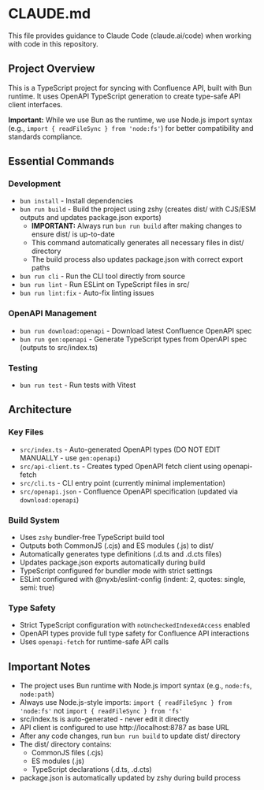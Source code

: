# CLAUDE.md

This file provides guidance to Claude Code (claude.ai/code) when working with code in this repository.

## Project Overview

This is a TypeScript project for syncing with Confluence API, built with Bun runtime. It uses OpenAPI TypeScript generation to create type-safe API client interfaces.

**Important:** While we use Bun as the runtime, we use Node.js import syntax (e.g., `import { readFileSync } from 'node:fs'`) for better compatibility and standards compliance.

## Essential Commands

### Development
- `bun install` - Install dependencies
- `bun run build` - Build the project using zshy (creates dist/ with CJS/ESM outputs and updates package.json exports)
  - **IMPORTANT:** Always run `bun run build` after making changes to ensure dist/ is up-to-date
  - This command automatically generates all necessary files in dist/ directory
  - The build process also updates package.json with correct export paths
- `bun run cli` - Run the CLI tool directly from source
- `bun run lint` - Run ESLint on TypeScript files in src/
- `bun run lint:fix` - Auto-fix linting issues

### OpenAPI Management
- `bun run download:openapi` - Download latest Confluence OpenAPI spec
- `bun run gen:openapi` - Generate TypeScript types from OpenAPI spec (outputs to src/index.ts)

### Testing
- `bun run test` - Run tests with Vitest

## Architecture

### Key Files
- `src/index.ts` - Auto-generated OpenAPI types (DO NOT EDIT MANUALLY - use `gen:openapi`)
- `src/api-client.ts` - Creates typed OpenAPI fetch client using openapi-fetch
- `src/cli.ts` - CLI entry point (currently minimal implementation)
- `src/openapi.json` - Confluence OpenAPI specification (updated via `download:openapi`)

### Build System
- Uses `zshy` bundler-free TypeScript build tool
- Outputs both CommonJS (.cjs) and ES modules (.js) to dist/
- Automatically generates type definitions (.d.ts and .d.cts files)
- Updates package.json exports automatically during build
- TypeScript configured for bundler mode with strict settings
- ESLint configured with @nyxb/eslint-config (indent: 2, quotes: single, semi: true)

### Type Safety
- Strict TypeScript configuration with `noUncheckedIndexedAccess` enabled
- OpenAPI types provide full type safety for Confluence API interactions
- Uses `openapi-fetch` for runtime-safe API calls

## Important Notes
- The project uses Bun runtime with Node.js import syntax (e.g., `node:fs`, `node:path`)
- Always use Node.js-style imports: `import { readFileSync } from 'node:fs'` not `import { readFileSync } from 'fs'`
- src/index.ts is auto-generated - never edit it directly
- API client is configured to use http://localhost:8787 as base URL
- After any code changes, run `bun run build` to update dist/ directory
- The dist/ directory contains:
  - CommonJS files (.cjs)
  - ES modules (.js)
  - TypeScript declarations (.d.ts, .d.cts)
- package.json is automatically updated by zshy during build process
